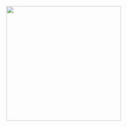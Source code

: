 
<p>
  <img src="https://github.com/kuaifengle/Flutter-WeChat/blob/master/App/效果图.jpg?raw=true" width=300/>
</p >